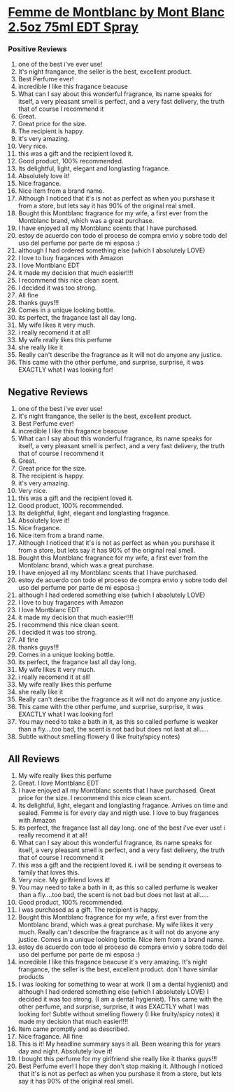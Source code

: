 # [Femme de Montblanc by Mont Blanc 2.5oz 75ml EDT Spray](https://products.checkmycream.com/products/Femme-de-Montblanc-by-Mont-Blanc-2.5oz-75ml-EDT-Spray.html)

### Positive Reviews

<ol>
      <li>one of the best i&#x27;ve ever use!</li>
      <li>It&#x27;s night frangance, the seller is the best, excellent product.</li>
      <li>Best Perfume ever!</li>
      <li>incredible I like this fragance beacuse</li>
      <li>What can I say about this wonderful fragrance, its name speaks for itself, a very pleasant smell is perfect, and a very fast delivery, the truth that of course I recommend it</li>
      <li>Great.</li>
      <li>Great price for the size.  </li>
      <li>The recipient is happy.</li>
      <li>it&#x27;s very amazing.</li>
      <li>Very nice.</li>
      <li>this was a gift and the recipient loved it.  </li>
      <li>Good product, 100% recommended.</li>
      <li>Its delightful, light, elegant and longlasting fragance.</li>
      <li>Absolutely love it!</li>
      <li>Nice fragance.</li>
      <li>Nice item from a brand name.</li>
      <li>Although I noticed that it&#x27;s is not as perfect as when you purshase it from a store, but lets say it has 90% of the original real smell.</li>
      <li>Bought this Montblanc fragrance for my wife, a first ever from the Montblanc brand, which was a great purchase.  </li>
      <li>I have enjoyed all my Montblanc scents that I have purchased.  </li>
      <li>estoy de acuerdo con todo el proceso de compra envio y sobre todo del uso del perfume por parte de mi esposa :)</li>
      <li>although I had ordered something else (which I absolutely LOVE)</li>
      <li>I love to buy fragances with Amazon</li>
      <li>I love Montblanc EDT</li>
      <li>it made my decision that much easier!!!!</li>
      <li>I recommend this nice clean scent.</li>
      <li>I decided it was too strong.</li>
      <li>All fine</li>
      <li>thanks guys!!!</li>
      <li>Comes in a unique looking bottle.</li>
      <li>its perfect, the fragance last all day long.</li>
      <li>My wife likes it very much.</li>
      <li>i really recomend it at all!</li>
      <li>My wife really likes this perfume</li>
      <li>she really like it</li>
      <li>Really can&#x27;t describe the fragrance as it will not do anyone any justice.  </li>
      <li>This came with the other perfume, and surprise, surprise, it was EXACTLY what I was looking for!</li>
</ol>


<h2>Negative Reviews</h2>
<ol>
<li> one of the best i&#x27;ve ever use!</li>
<li> It&#x27;s night frangance, the seller is the best, excellent product.</li>
<li> Best Perfume ever!</li>
<li> incredible I like this fragance beacuse</li>
<li> What can I say about this wonderful fragrance, its name speaks for itself, a very pleasant smell is perfect, and a very fast delivery, the truth that of course I recommend it</li>
<li> Great.</li>
<li> Great price for the size.  </li>
<li> The recipient is happy.</li>
<li> it&#x27;s very amazing.</li>
<li> Very nice.</li>
<li> this was a gift and the recipient loved it.  </li>
<li> Good product, 100% recommended.</li>
<li> Its delightful, light, elegant and longlasting fragance.</li>
<li> Absolutely love it!</li>
<li> Nice fragance.</li>
<li> Nice item from a brand name.</li>
<li> Although I noticed that it&#x27;s is not as perfect as when you purshase it from a store, but lets say it has 90% of the original real smell.</li>
<li> Bought this Montblanc fragrance for my wife, a first ever from the Montblanc brand, which was a great purchase.  </li>
<li> I have enjoyed all my Montblanc scents that I have purchased.  </li>
<li> estoy de acuerdo con todo el proceso de compra envio y sobre todo del uso del perfume por parte de mi esposa :)</li>
<li> although I had ordered something else (which I absolutely LOVE)</li>
<li> I love to buy fragances with Amazon</li>
<li> I love Montblanc EDT</li>
<li> it made my decision that much easier!!!!</li>
<li> I recommend this nice clean scent.</li>
<li> I decided it was too strong.</li>
<li> All fine</li>
<li> thanks guys!!!</li>
<li> Comes in a unique looking bottle.</li>
<li> its perfect, the fragance last all day long.</li>
<li> My wife likes it very much.</li>
<li> i really recomend it at all!</li>
<li> My wife really likes this perfume</li>
<li> she really like it</li>
<li> Really can&#x27;t describe the fragrance as it will not do anyone any justice.  </li>
<li> This came with the other perfume, and surprise, surprise, it was EXACTLY what I was looking for!</li>
<li> You may need to take a bath in it, as this so called perfume is weaker than a fly....too bad, the scent is not bad but does not last at all.....</li>
<li> Subtle without smelling flowery (I like fruity/spicy notes)</li>
</ol>

<h2>All Reviews</h2>

<ol>
    <li> My wife really likes this perfume</li>
    <li> Great. I love Montblanc EDT</li>
    <li> I have enjoyed all my Montblanc scents that I have purchased.  Great price for the size.  I recommend this nice clean scent.</li>
    <li> Its delightful, light, elegant and longlasting fragance. Arrives on time and sealed. Femme is for every day and nigth use. I love to buy fragances with Amazon</li>
    <li> its perfect, the fragance last all day long. one of the best i&#x27;ve ever use! i really recomend it at all!</li>
    <li> What can I say about this wonderful fragrance, its name speaks for itself, a very pleasant smell is perfect, and a very fast delivery, the truth that of course I recommend it</li>
    <li> this was a gift and the recipient loved it.  i will be sending it overseas to family that loves this.</li>
    <li> Very nice. My girlfriend loves it!</li>
    <li> You may need to take a bath in it, as this so called perfume is weaker than a fly....too bad, the scent is not bad but does not last at all.....</li>
    <li> Good product, 100% recommended.</li>
    <li> I was purchased as a gift. The recipient is happy.</li>
    <li> Bought this Montblanc fragrance for my wife, a first ever from the Montblanc brand, which was a great purchase.  My wife likes it very much. Really can&#x27;t describe the fragrance as it will not do anyone any justice.  Comes in a unique looking bottle. Nice item from a brand name.</li>
    <li> estoy de acuerdo con todo el proceso de compra envio y sobre todo del uso del perfume por parte de mi esposa :)</li>
    <li> incredible I like this fragance beacuse it&#x27;s very amazing. It&#x27;s night frangance, the seller is the best, excellent product. don´t have similar products</li>
    <li> I was looking for something to wear at work (I am a dental hygienist) and although I had ordered something else (which I absolutely LOVE) I decided it was too strong. (I am a dental hygienist). This came with the other perfume, and surprise, surprise, it was EXACTLY what I was looking for! Subtle without smelling flowery (I like fruity/spicy notes) it made my decision that much easier!!!!</li>
    <li> Item came promptly and as described.</li>
    <li> Nice fragance. All fine</li>
    <li> This is it!  My headline summary says it all.  Been wearing this for years day and night.  Absolutely love it!</li>
    <li> I bought this perfume for my girlfriend she really like it thanks guys!!!</li>
    <li> Best Perfume ever! I hope they don&#x27;t stop making it. Although I noticed that it&#x27;s is not as perfect as when you purshase it from a store, but lets say it has 90% of the original real smell.</li>
</ol>




